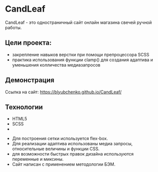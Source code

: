 # CandLeaf
CandLeaf - это одностраничный сайт онлайн магазина свечей ручной работы. 

## Цели проекта: 
- закрепление навыков верстки при помощи препроцессора SCSS
- практика использования функции clamp() для создания адаптива и уменьшения колличества медиазапросов

## Демонстрация

Ссылка на сайт:
https://blyubchenko.github.io/CandLeaf/

## Технологии

* HTML5
* SCSS
* 
- Для построения  сетки используется flex-box.
- Для реализации адаптива использованы медиа запросы, относительные величины и функции CSS.
- для возможности быстрых правок дизайна используются переменные и миксины.
- Сайт написан с применением методологии БЭМ.
